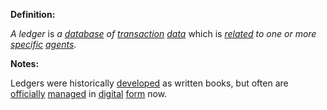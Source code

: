 **Definition:**

*A ledger* is *a [database](https://github.com/gcassel/Modular-Organization-Terminology/tree/master/terms/database.md) of [transaction](https://github.com/gcassel/Modular-Organization-Terminology/tree/master/terms/transaction.md) [data](https://github.com/gcassel/Modular-Organization-Terminology/tree/master/terms/data.md)* which is *[related](https://github.com/gcassel/Modular-Organization-Terminology/tree/master/terms/relate.md) to one or more [specific](https://github.com/gcassel/Modular-Organization-Terminology/tree/master/terms/specific.md) [agents](https://github.com/gcassel/Modular-Organization-Terminology/tree/master/terms/agent.md)*.

**Notes:**

Ledgers were historically [developed](https://github.com/gcassel/Modular-Organization-Terminology/tree/master/terms/develop.md) as written books, but often are [officially](https://github.com/gcassel/Modular-Organization-Terminology/tree/master/terms/official.md) [managed](https://github.com/gcassel/Modular-Organization-Terminology/tree/master/terms/manage.md) in [digital](https://github.com/gcassel/Modular-Organization-Terminology/tree/master/terms/digital.md) [form](https://github.com/gcassel/Modular-Organization-Terminology/tree/master/terms/form.md) now.
